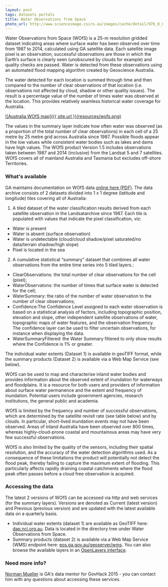 ```yaml
---
layout: post
tags: datasets portals
title: Water Observations from Space
photo_url: http://www.scienceimage.csiro.au/images/cache/detail/976_0_CA12253.jpg
---
```


Water Observations from Space (WOfS) is a 25-m resolution gridded dataset indicating areas where surface water has been observed over time from 1987 to 2014, calculated using GA satellite data. Each satellite image pixel is an observation; successful observations are those in which the Earth’s surface is clearly seen (unobscured by clouds for example) and quality checks are passed. Water is detected from these observations using an automated flood mapping algorithm created by Geoscience Australia.

The water detected for each location is summed through time and then compared to the number of clear observations of that location (i.e. observations not affected by cloud, shadow or other quality issues). The result is a percentage value of the number of times water was observed at the location. This provides relatively seamless historical water coverage for Australia. 

[![Australia WOfS map]({{ site.url }}/resources/wofs.png)](http://dap.nci.org.au/thredds/remoteCatalogService?catalog=http://dapds00.nci.org.au/thredds/catalog/fk4/catalog.xml)

The values in the summary layer indicate how often water was observed (as a proportion of the total number of clear observations) in each cell of a 25 metre by 25 metre grid across Australia since 1987. Possible floods appear in the low values while consistent water bodies such as lakes and dams have high values. The WOfS product Version 1.5 includes observations taken between 1987 and 2014 (inclusive) from the Landsat 5 and 7 satellites. WOfS covers all of mainland Australia and Tasmania but excludes off-shore Territories.

### What's available

GA maintains documentation on WOfS data [online here (PDF)](http://www.ga.gov.au/corporate_data/81568/Landcover25_Water_Water_Observations_from_Space_WOfS_version_1.4.pdf). The data archive consists of 2 datasets divided into 1 x 1 degree (latitude and longitude) tiles covering all of Australia:

1. A tiled dataset of the water classification results derived from each satellite observation in the Landsatarchive since 1987. Each tile is populated with values that indicate the pixel classification, viz:
- Water is present
- Water is absent (surface observation)
- Water is undetectable (cloud/cloud shadow/pixel saturated/no data/terrain shadow/high slope)
- Pixel is located in the sea

2. A cumulative statistical “summary” dataset that combines all water observations from the entire time series into 5 tiled layers.:
- ClearObservations: the total number of clear observations for the cell (pixel);
- WaterObservatons: the number of times that surface water is detected for the cell;
- WaterSummary: the ratio of the number of water observation to the number of clear observations;
- Confidence:The Confidence Level assigned to each water observation is based on a statistical analysis of factors, including topographic position, elevation and slope, other independent satellite observations of water, topographic maps of water features, and the observation frequency. The confidence layer can be used to filter uncertain observations, for instance when displaying the data.
- WaterSummaryFiltered: the Water Summary filtered to only show results where the Confidence is 1% or greater.

The individual water extents (Dataset 1) is available in geoTIFF format, while the summary products (Dataset 2) is available via a Web Map Service (see below).

WOfS can be used to map and characterise inland water bodies and provides information about the observed extent of inundation for waterways and floodplains. It is a resource for both users and providers of information about surface water permanence and the extent and frequency of inundation. Potential users include government agencies, research institutions, the general public and academia.

WOfS is limited by the frequency and number of successful observations, which are determined by the satellite revisit rate (see table below) and by clouds. In particular, short-lived inundation events may not have been observed. Areas of inland Australia have been observed over 800 times, whereas highly-cloud-prone coastal and mountainous areas may have very few successful observations.

WOfS is also limited by the quality of the sensors, including their spatial resolution, and the accuracy of the water detection algorithms used. As a consequence of these limitations the product will potentially not detect the flood peak, thereby failing to capture the maximum extent of flooding. This particularly affects rapidly draining coastal catchments where the flood peak often passes before a cloud free observation is acquired.

### Accessing the data

The latest 2 versions of WOfS can be accessed via http and web services (for the summary layers). Versions are denoted as Current (latest version) and Previous (previous version) and are updated with the latest available data on a quarterly basis.

- Individual water extents (dataset 1) are available as GeoTIFF here: [dap.nci.org.au](http://dap.nci.org.au). Data is located in the directory tree under Water Observations from Space.
- Summary products (dataset 2) is available via a Web Map Service (WMS) endpoint here: [eos.ga.gov.au/geoserver/wms](http://eos.ga.gov.au/geoserver/wms). You can also browse the available layers in an [OpenLayers interface](http://eos.ga.gov.au/geoserver/web).

### Need more info?

<a href="mailto:nmgis@braidweb.net.au?Subject=WOfS%20for%20GovHack%202015">Norman Mueller</a> is GA's data mentor for GovHack 2015 - you can contact him with any questions about accessing these services.